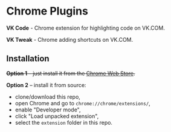 Chrome Plugins
==============

**VK Code** - 
	Chrome extension for highlighting code on VK.COM.

**VK Tweak** - 
	Chrome adding shortcuts on VK.COM.


Installation
------------

~~**Option 1** – just install it from the [Chrome Web Store](https://chrome.google.com).~~

**Option 2** – install it from source:

* clone/download this repo,
* open Chrome and go to `chrome://chrome/extensions/`,
* enable "Developer mode",
* click "Load unpacked extension",
* select the `extension` folder in this repo.
